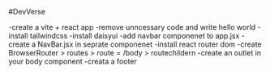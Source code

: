#DevVerse

-create a vite + react app
-remove unncessary code and write hello world
-install tailwindcss
-install daisyui
-add navbar componenet to app.jsx
-create a NavBar.jsx in seprate componenet
-install react router dom
-create BrowserRouter > routes > route = /body >  routechildern
-create an outlet in your body component
-creata a footer
